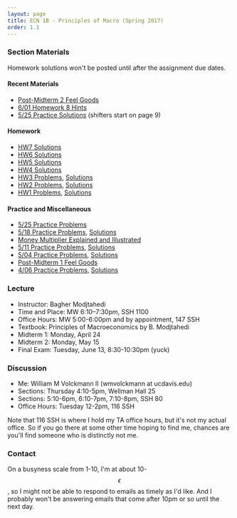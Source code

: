 ```yaml
---
layout: page
title: ECN 1B - Principles of Macro (Spring 2017)
order: 1.1
---
```



### Section Materials
Homework solutions won't be posted until after the assignment due dates.

#### Recent Materials
* [Post-Midterm 2 Feel Goods](https://www.youtube.com/watch?v=6at5gBa4ZbI)
* [6/01 Homework 8 Hints](6-01-hw-hints.pdf) 
* [5/25 Practice Solutions](5-25-practice-ans.pdf) (shifters start on page 9)

#### Homework
* [HW7 Solutions](5-25-hw-ans.pdf)
* [HW6 Solutions](5-18-hw-ans.pdf)
* [HW5 Solutions](5-11-hw.pdf)
* [HW4 Solutions](5-04.pdf)
* [HW3 Problems](4-20.pdf), [Solutions](4-20-ans.pdf)
* [HW2 Problems](4-13-labor.pdf), [Solutions ](4-13-ans-labor.pdf)
* [HW1 Problems](4-13.pdf), [Solutions](4-13-ans.pdf)

#### Practice and Miscellaneous
* [5/25 Practice Problems](5-25-practice.pdf)
* [5/18 Practice Problems](5-18.pdf), [Solutions](5-18-ans.pdf)
* [Money Multiplier Explained and Illustrated](moneymultiplier.pdf)
* [5/11 Practice Problems](5-11-practice.pdf), [Solutions](5-11-practice-ans.pdf)
* [5/04 Practice Problems](5-04-practice.pdf), [ Solutions](5-04-practice-ans.pdf)
* [Post-Midterm 1 Feel Goods](https://www.youtube.com/watch?v=zZAwFcsSkFk)
* [4/06 Practice Problems](4-06.pdf), [Solutions](4-06-ans.pdf)


### Lecture
* Instructor: Bagher Modjtahedi
* Time and Place: MW 6:10–7:30pm, SSH 1100
* Office Hours: MW 5:00-6:00pm and by appointment, 147 SSH
* Textbook: Principles of Macroeconomics by B. Modjtahedi
* Midterm 1: Monday, April 24
* Midterm 2: Monday, May 15
* Final Exam: Tuesday, June 13, 8:30-10:30pm (yuck)


### Discussion
* Me: William M Volckmann II (wmvolckmann at ucdavis.edu)
* Sections: Thursday 4:10-5pm, Wellman Hall 25
* Sections: 5:10-6pm, 6:10-7pm, 7:10-8pm, SSH 80
* Office Hours: Tuesday 12-2pm, 116 SSH

Note that 116 SSH is where I hold my TA office hours, but it's not my actual
office. So if you go there at some other time hoping to find me, chances are
you'll find someone who is distinctly not me.


### Contact
On a busyness scale from 1-10, I'm at about 10-$$\epsilon$$, so I might not be
 able to respond to emails as timely as I'd like. And I probably won't be
 answering emails that come after 10pm or so until the next day.
